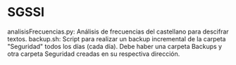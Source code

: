 # SGSSI
analisisFrecuencias.py: Análisis de frecuencias del castellano para descifrar textos.
backup.sh: Script para realizar un backup incremental de la carpeta "Seguridad" todos los días (cada día). Debe haber una carpeta Backups y otra carpeta Seguridad creadas en su respectiva dirección.
